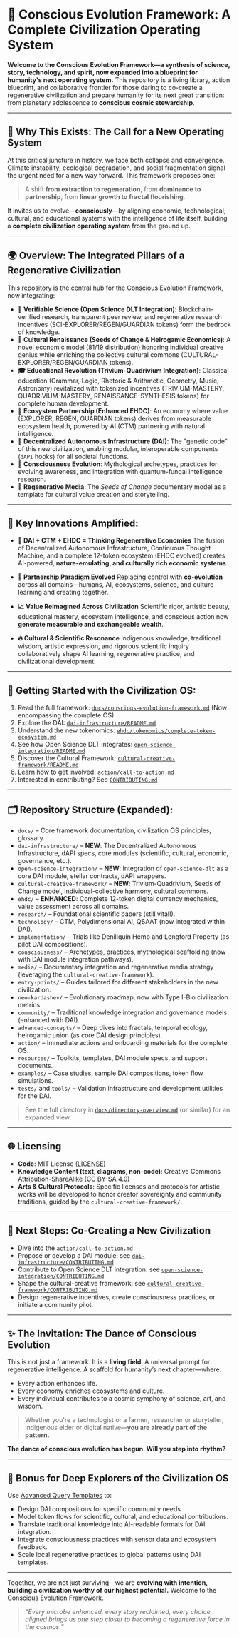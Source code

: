 # 🌱 Conscious Evolution Framework: A Complete Civilization Operating System

**Welcome to the Conscious Evolution Framework—a synthesis of science, story, technology, and spirit, now expanded into a blueprint for humanity's next operating system.**
This repository is a living library, action blueprint, and collaborative frontier for those daring to co-create a regenerative civilization and prepare humanity for its next great transition: from planetary adolescence to **conscious cosmic stewardship**.

---

## 🧬 Why This Exists: The Call for a New Operating System

At this critical juncture in history, we face both collapse and convergence. Climate instability, ecological degradation, and social fragmentation signal the urgent need for a new way forward. This framework proposes one:

> A shift **from extraction to regeneration**,
> from **dominance to partnership**,
> from **linear growth to fractal flourishing**.

It invites us to evolve—**consciously**—by aligning economic, technological, cultural, and educational systems with the intelligence of life itself, building a **complete civilization operating system** from the ground up.

---

## 🌍 Overview: The Integrated Pillars of a Regenerative Civilization

This repository is the central hub for the Conscious Evolution Framework, now integrating:

*   **🔬 Verifiable Science (Open Science DLT Integration)**: Blockchain-verified research, transparent peer review, and regenerative research incentives (SCI-EXPLORER/REGEN/GUARDIAN tokens) form the bedrock of knowledge.
*   **🎨 Cultural Renaissance (Seeds of Change & Heirogamic Economics)**: A novel economic model (81/19 distribution) honoring individual creative genius while enriching the collective cultural commons (CULTURAL-EXPLORER/REGEN/GUARDIAN tokens).
*   **🎓 Educational Revolution (Trivium-Quadrivium Integration)**: Classical education (Grammar, Logic, Rhetoric & Arithmetic, Geometry, Music, Astronomy) revitalized with tokenized incentives (TRIVIUM-MASTERY, QUADRIVIUM-MASTERY, RENAISSANCE-SYNTHESIS tokens) for complete human development.
*   **🌿 Ecosystem Partnership (Enhanced EHDC)**: An economy where value (EXPLORER, REGEN, GUARDIAN tokens) derives from measurable ecosystem health, powered by AI (CTM) partnering with natural intelligence.
*   **🧬 Decentralized Autonomous Infrastructure (DAI)**: The "genetic code" of this new civilization, enabling modular, interoperable components (`dAPI` hooks) for all societal functions.
*   **🧘 Consciousness Evolution**: Mythological archetypes, practices for evolving awareness, and integration with quantum-fungal intelligence research.
*   **🎥 Regenerative Media**: The *Seeds of Change* documentary model as a template for cultural value creation and storytelling.

---

## 🔑 Key Innovations Amplified:

*   **🌿 DAI + CTM + EHDC = Thinking Regenerative Economies**
    The fusion of Decentralized Autonomous Infrastructure, Continuous Thought Machine, and a complete 12-token ecosystem (EHDC evolved) creates AI-powered, **nature-emulating, and culturally rich economic systems**.

*   **💠 Partnership Paradigm Evolved**
    Replacing control with **co-evolution** across all domains—humans, AI, ecosystems, science, and culture learning and creating together.

*   **📈 Value Reimagined Across Civilization**
    Scientific rigor, artistic beauty, educational mastery, ecosystem intelligence, and conscious action now **generate measurable and exchangeable wealth**.

*   **🔥 Cultural & Scientific Resonance**
    Indigenous knowledge, traditional wisdom, artistic expression, and rigorous scientific inquiry collaboratively shape AI learning, regenerative practice, and civilizational development.

---

## 🚀 Getting Started with the Civilization OS:

1.  Read the full framework: [`docs/conscious-evolution-framework.md`](docs/conscious-evolution-framework.md) (Now encompassing the complete OS)
2.  Explore the DAI: [`dai-infrastructure/README.md`](dai-infrastructure/README.md)
3.  Understand the new tokenomics: [`ehdc/tokenomics/complete-token-ecosystem.md`](ehdc/tokenomics/complete-token-ecosystem.md)
4.  See how Open Science DLT integrates: [`open-science-integration/README.md`](open-science-integration/README.md)
5.  Discover the Cultural Framework: [`cultural-creative-framework/README.md`](cultural-creative-framework/README.md)
6.  Learn how to get involved: [`action/call-to-action.md`](action/call-to-action.md)
7.  Interested in contributing? See [`CONTRIBUTING.md`](CONTRIBUTING.md)

---

## 🗂️ Repository Structure (Expanded):

*   `docs/` – Core framework documentation, civilization OS principles, glossary.
*   `dai-infrastructure/` – **NEW**: The Decentralized Autonomous Infrastructure, dAPI specs, core modules (scientific, cultural, economic, governance, etc.).
*   `open-science-integration/` – **NEW**: Integration of `open-science-dlt` as a core DAI module, stellar contracts, dAPI wrappers.
*   `cultural-creative-framework/` – **NEW**: Trivium-Quadrivium, Seeds of Change model, individual-collective harmony, cultural commons.
*   `ehdc/` – **ENHANCED**: Complete 12-token digital currency mechanics, value assessment across all domains.
*   `research/` – Foundational scientific papers (still vital!).
*   `technology/` – CTM, Polydimensional AI, QSAAT (now integrated within DAI).
*   `implementation/` – Trials like Deniliquin Hemp and Longford Property (as pilot DAI compositions).
*   `consciousness/` – Archetypes, practices, mythological scaffolding (now with DAI module integration pathways).
*   `media/` – Documentary integration and regenerative media strategy (leveraging the `cultural-creative-framework`).
*   `entry-points/` – Guides tailored for different stakeholders in the new civilization.
*   `neo-kardashev/` – Evolutionary roadmap, now with Type I-Bio civilization metrics.
*   `community/` – Traditional knowledge integration and governance models (enhanced with DAI).
*   `advanced-concepts/` – Deep dives into fractals, temporal ecology, heirogamic union (as core DAI design principles).
*   `action/` – Immediate actions and onboarding materials for the complete OS.
*   `resources/` – Toolkits, templates, DAI module specs, and support documents.
*   `examples/` – Case studies, sample DAI compositions, token flow simulations.
*   `tests/` and `tools/` – Validation infrastructure and development utilities for the DAI.

> See the full directory in [`docs/directory-overview.md`](docs/directory-overview.md) (or similar) for an expanded view.

---

## 🌐 Licensing

*   **Code**: MIT License ([LICENSE](LICENSE))
*   **Knowledge Content (text, diagrams, non-code)**: Creative Commons Attribution-ShareAlike (CC BY-SA 4.0)
*   **Arts & Cultural Protocols**: Specific licenses and protocols for artistic works will be developed to honor creator sovereignty and community traditions, guided by the `cultural-creative-framework/`.

---

## 🌟 Next Steps: Co-Creating a New Civilization

*   Dive into the [`action/call-to-action.md`](action/call-to-action.md)
*   Propose or develop a DAI module: see [`dai-infrastructure/CONTRIBUTING.md`](dai-infrastructure/CONTRIBUTING.md)
*   Contribute to Open Science DLT integration: see [`open-science-integration/CONTRIBUTING.md`](open-science-integration/CONTRIBUTING.md)
*   Shape the cultural-creative framework: see [`cultural-creative-framework/CONTRIBUTING.md`](cultural-creative-framework/CONTRIBUTING.md)
*   Design regenerative incentives, create consciousness practices, or initiate a community pilot.

---

## ✨ The Invitation: The Dance of Conscious Evolution

This is not just a framework. It is a **living field**. A universal prompt for regenerative intelligence. A scaffold for humanity’s next chapter—where:

*   Every action enhances life.
*   Every economy enriches ecosystems and culture.
*   Every individual contributes to a cosmic symphony of science, art, and wisdom.

> Whether you're a technologist or a farmer, researcher or storyteller, indigenous elder or digital native—**you are already part of the pattern.**

**The dance of conscious evolution has begun. Will you step into rhythm?**

---

## 🧠 Bonus for Deep Explorers of the Civilization OS

Use [Advanced Query Templates](action/query-templates.md) to:

*   Design DAI compositions for specific community needs.
*   Model token flows for scientific, cultural, and educational contributions.
*   Translate traditional knowledge into AI-readable formats for DAI integration.
*   Integrate consciousness practices with sensor data and ecosystem feedback.
*   Scale local regenerative practices to global patterns using DAI templates.

---

Together, we are not just surviving—we are **evolving with intention, building a civilization worthy of our highest potential.**
Welcome to the Conscious Evolution Framework.

> *“Every microbe enhanced, every story reclaimed, every choice aligned brings us one step closer to becoming a regenerative force in the cosmos.”*
